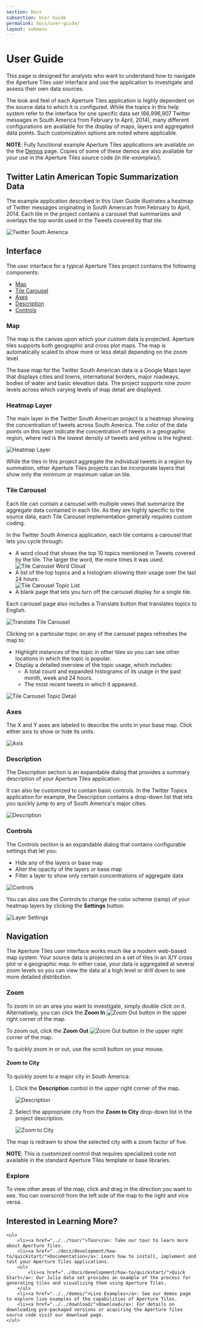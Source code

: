 ```yaml
---
section: Docs
subsection: User Guide
permalink: docs/user-guide/
layout: submenu
---
```


# User Guide #

This page is designed for analysts who want to understand how to navigate the Aperture Tiles user interface and use the application to investigate and assess their own data sources.

The look and feel of each Aperture Tiles application is highly dependent on the source data to which it is configured. While the topics in this help system refer to the interface for one specific data set (66,996,907 Twitter messages in South America from February to April, 2014), many different configurations are available for the display of maps, layers and aggregated data points. Such customization options are noted where applicable.

**NOTE**: Fully functional example Aperture Tiles applications are available on the the [Demos](../../demos/) page. Copies of some of these demos are also available for your use in the Aperture Tiles source code (in *tile-examples/*).

## <a name="twitter-data"></a> Twitter Latin American Topic Summarization Data ##

The example application described in this User Guide illustrates a heatmap of Twitter messages originating in South American from February to April, 2014. Each tile in the project contains a carousel that summarizes and overlays the top words used in the Tweets covered by that tile. 

<img src="../../img/twitter-sa.png" class="screenshot" alt="Twitter South America" />

## <a name="interface"></a> Interface ##

The user interface for a typical Aperture Tiles project contains the following components:

- [Map](#int-map)
- [Tile Carousel](#int-carousel)
- [Axes](#int-axes)
- [Description](#int-desc)
- [Controls](#int-controls)

### <a name="int-map"></a> Map ###

The map is the canvas upon which your custom data is projected. Aperture tiles supports both geographic and cross plot maps. The map is automatically scaled to show more or less detail depending on the zoom level.

The base map for the Twitter South American data is a Google Maps layer that displays cities and towns, international borders, major roadways, bodies of water and basic elevation data. The project supports nine zoom levels across which varying levels of map detail are displayed. 

### <a name="int-heatmap"></a> Heatmap Layer ###

The main layer in the Twitter South American project is a heatmap showing the concentration of tweets across South America. The color of the data points on this layer indicate the concentration of tweets in a geographic region, where red is the lowest density of tweets and yellow is the highest.

<img src="../../img/heatmap.png" class="screenshot" alt="Heatmap Layer" />

While the tiles in this project aggregate the individual tweets in a region by summation, other Aperture Tiles projects can be incorporate layers that show only the minimum or maximum value on tile.  

### <a name="int-carousel"></a> Tile Carousel ###

Each tile can contain a carousel with multiple views that summarize the aggregate data contained in each tile. As they are highly specific to the source data, each Tile Carousel implementation generally requires custom coding.

In the Twitter South America application, each tile contains a carousel that lets you cycle through:

- A word cloud that shows the top 10 topics mentioned in Tweets covered by the tile. The larger the word, the more times it was used.
	<br/><img src="../../img/carousel-cloud.png" class="screenshot" alt="Tile Carousel Word Cloud" />
- A list of the top topics and a histogram showing their usage over the last 24 hours.
	<br/><img src="../../img/carousel-list.png" class="screenshot" alt="Tile Carousel Topic List" />
- A blank page that lets you turn off the carousel display for a single tile.

Each carousel page also includes a Translate button that translates topics to English.

<img src="../../img/carousel-translate.png" class="screenshot" alt="Translate Tile Carousel" />

Clicking on a particular topic on any of the carousel pages refreshes the map to:

- Highlight instances of the topic in other tiles so you can see other locations in which the topic is popular.
- Display a detailed overview of the topic usage, which includes:
	- A total count and expanded histograms of its usage in the past month, week and 24 hours.
	- The most recent tweets in which it appeared.

<img src="../../img/carousel-detail.png" class="screenshot" alt="Tile Carousel Topic Detail" />

### <a name="int-axes"></a> Axes ###

The X and Y axes are labeled to describe the units in your base map. Click either axis to show or hide its units.

<img src="../../img/axis.png" class="screenshot" alt="Axis" />

### <a name="int-desc"></a> Description ###

The Description section is an expandable dialog that provides a summary description of your Aperture Tiles application.

It can also be customized to contain basic controls. In the Twitter Topics application for example, the Description contains a drop-down list that lets you quickly jump to any of South America's major cities.

<img src="../../img/description-expanded.png" class="screenshot" alt="Description" />

### <a name="int-controls"></a> Controls ###

The Controls section is an expandable dialog that contains configurable settings that let you:

- Hide any of the layers or base map
- Alter the opacity of the layers or base map
- Filter a layer to show only certain concentrations of aggregate data

<img src="../../img/controls.png" class="screenshot" alt="Controls" />

You can also use the Controls to change the color scheme (ramp) of your heatmap layers by clicking the **Settings** button.

<img src="../../img/controls-settings.png" class="screenshot" alt="Layer Settings" />

## <a name="navigation"></a> Navigation ##

The Aperture Tiles user interface works much like a modern web-based map system. Your source data is projected on a set of tiles in an X/Y cross plot or a geographic map. In either case, your data is aggregated at several zoom levels so you can view the data at a high level or drill down to see more detailed distribution.

### <a name="zoom"></a> Zoom ###

To zoom in on an area you want to investigate, simply double click on it. Alternatively, you can click the **Zoom In** ![Zoom Out](../../img/zoom-in.png) button in the upper right corner of the map.  

To zoom out, click the **Zoom Out** ![Zoom Out](../../img/zoom-out.png) button in the upper right corner of the map.

To quickly zoom in or out, use the scroll button on your mouse.

#### <a name="zoom-to-city"></a> Zoom to City ####

To quickly zoom to a major city in South America:

1. Click the **Description** control in the upper right corner of the map.

	<img src="../../img/description.png" class="screenshot" alt="Description" />

2. Select the appropriate city from the **Zoom to City** drop-down list in the project description.

	<img src="../../img/zoom-to-city.png" class="screenshot" alt="Zoom to City" />

The map is redrawn to show the selected city with a zoom factor of five.

**NOTE**: This is customized control that requires specialized code not available in the standard Aperture Tiles template or base libraries.

### <a name="explore"></a> Explore ###

To view other areas of the map, click and drag in the direction you want to see. You can overscroll from the left side of the map to the right and vice versa.

<div class="git">
	<h2>Interested in Learning More?</h2>

	<ul>
		<li><a href="../../tour/">Tour</a>: Take our tour to learn more about Aperture Tiles.
		<li><a href="../docs/development/how-to/quickstart/">Documentation</a>: Learn how to install, implement and test your Aperture Tiles applications.
		<ul>
			<li><a href="../docs/development/how-to/quickstart/">Quick Start</a>: Our Julia data set provides an example of the process for generating tiles and visualizing them using Aperture Tiles.
		</ul>
		<li><a href="../../demos/">Live Examples</a>: See our demos page to explore live examples of the capabilities of Aperture Tiles.
		<li><a href="../../download/">Download</a>: For details on downloading pre-packaged versions or acquiring the Aperture Tiles source code visit our download page.
	</ul>
</div>